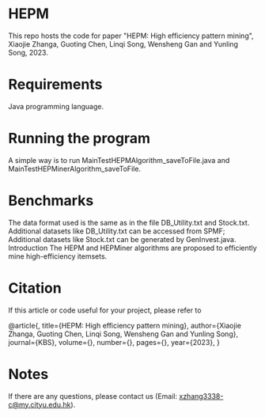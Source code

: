 # HEPM
This repo hosts the code for paper "HEPM: High efficiency pattern mining", Xiaojie Zhanga, Guoting Chen, Linqi Song, Wensheng Gan and Yunling Song, 2023.

# Requirements
Java programming language.

# Running the program
A simple way is to run MainTestHEPMAlgorithm_saveToFile.java and MainTestHEPMinerAlgorithm_saveToFile.

# Benchmarks
The data format used is the same as in the file DB_Utility.txt and Stock.txt. Additional datasets like DB_Utility.txt can be accessed from SPMF; Additional datasets like Stock.txt can be generated by GenInvest.java.
Introduction
The HEPM and HEPMiner algorithms are proposed to efficiently mine high-efficiency itemsets. 

# Citation
If this article or code useful for your project, please refer to

@article{,
  title={HEPM: High efficiency pattern mining},
  author={Xiaojie Zhanga, Guoting Chen, Linqi Song, Wensheng Gan and Yunling Song},
  journal={KBS},
  volume={},
  number={},
  pages={},
  year={2023},
}
# Notes
If there are any questions, please contact us (Email: xzhang3338-c@my.cityu.edu.hk).
